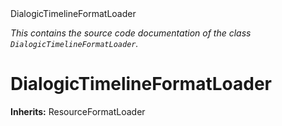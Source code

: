 
<div class="header-banner purple">
<div class="header-label purple">DialogicTimelineFormatLoader</div>
</div>

*This contains the source code documentation of the class `DialogicTimelineFormatLoader`.*
        
# DialogicTimelineFormatLoader
**Inherits:** ResourceFormatLoader


